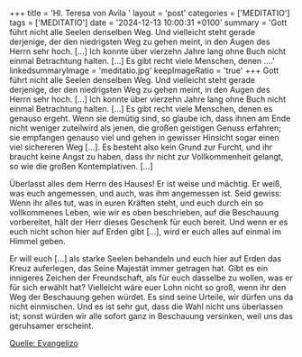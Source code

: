 +++
title = 'Hl. Teresa von Avila  '
layout = 'post'
categories = ['MEDITATIO']
tags = ['MEDITATIO']
date = '2024-12-13 10:00:31 +0100'
summary = 'Gott führt nicht alle Seelen denselben Weg. Und vielleicht steht gerade derjenige, der den niedrigsten Weg zu gehen meint, in den Augen des Herrn sehr hoch. […] Ich konnte über vierzehn Jahre lang ohne Buch nicht einmal Betrachtung halten. […] Es gibt recht viele Menschen, denen ....'
linkedsummaryImage = 'meditatio.jpg'
keepImageRatio = 'true'
+++
Gott führt nicht alle Seelen denselben Weg. Und vielleicht steht gerade derjenige, der den niedrigsten Weg zu gehen meint, in den Augen des Herrn sehr hoch. […] Ich konnte über vierzehn Jahre lang ohne Buch nicht einmal Betrachtung halten. […] Es gibt recht viele Menschen, denen es genauso ergeht.<!--more--> Wenn sie demütig sind, so glaube ich, dass ihnen am Ende nicht weniger zuteilwird als jenen, die großen geistigen Genuss erfahren; sie empfangen genauso viel und gehen in gewisser Hinsicht sogar einen viel sichereren Weg […]. Es besteht also kein Grund zur Furcht, und ihr braucht keine Angst zu haben, dass ihr nicht zur Vollkommenheit gelangt, so wie die großen Kontemplativen. […]
 
Überlasst alles dem Herrn des Hauses! Er ist weise und mächtig. Er weiß, was euch angemessen, und auch, was ihm angemessen ist. Seid gewiss: Wenn ihr alles tut, was in euren Kräften steht, und euch durch ein so vollkommenes Leben, wie wir es oben beschrieben, auf die Beschauung vorbereitet, hält der Herr dieses Geschenk für euch bereit. Und wenn er es euch nicht schon hier auf Erden gibt […], wird er euch alles auf einmal im Himmel geben.
 
Er will euch […] als starke Seelen behandeln und euch hier auf Erden das Kreuz auferlegen, das Seine Majestät immer getragen hat. Gibt es ein innigeres Zeichen der Freundschaft, als für euch dasselbe zu wollen, was er für sich erwählt hat? Vielleicht wäre euer Lohn nicht so groß, wenn ihr den Weg der Beschauung gehen würdet. Es sind seine Urteile, wir dürfen uns da nicht einmischen. Und es ist sehr gut, dass die Wahl nicht uns überlassen ist; sonst würden wir alle sofort ganz in Beschauung versinken, weil uns das geruhsamer erscheint.
 


[Quelle: Evangelizo](https://evangeliumtagfuertag.org/DE/gospel)
